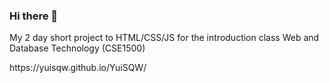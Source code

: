 ### Hi there 👋

My 2 day short project to HTML/CSS/JS for the introduction class Web and Database Technology (CSE1500) 

<!--
**YuiSQW/YuiSQW** is a ✨ _special_ ✨ repository because its `README.md` (this file) appears on your GitHub profile.

Here are some ideas to get you started:

- 🔭 I’m currently working on ...
- 🌱 I’m currently learning ...
- 👯 I’m looking to collaborate on ...
- 🤔 I’m looking for help with ...
- 💬 Ask me about ...
- 📫 How to reach me: ...
- 😄 Pronouns: ...
- ⚡ Fun fact: ...
--> https://yuisqw.github.io/YuiSQW/
